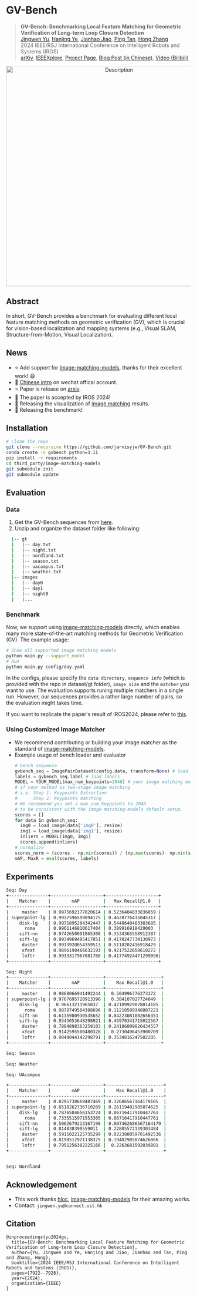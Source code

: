 # GV-Bench

> <b>GV-Bench: Benchmarking Local Feature Matching for Geometric Verification of Long-term Loop Closure Detection</b> <br>
> [Jingwen Yu](https://jingwenyust.github.io/), [Hanjing Ye](https://medlartea.github.io/), [Jianhao Jiao](https://gogojjh.github.io/), [Ping Tan](https://facultyprofiles.hkust.edu.hk/profiles.php?profile=ping-tan-pingtan), [Hong Zhang](https://faculty.sustech.edu.cn/?tagid=zhangh33&iscss=1&snapid=1&orderby=date&go=2&lang=en)<br>
> 2024 IEEE/RSJ International Conference on Intelligent Robots and Systems (IROS)<br>
> [arXiv](https://arxiv.org/abs/2407.11736), [IEEEXplore](https://ieeexplore.ieee.org/abstract/document/10801481), [Project Page](https://jarvisyjw.github.io/GV-Bench/), [Blog Post (in Chinese)](https://mp.weixin.qq.com/s/edUw7vLep0zmve0Uj3IzkQ), [Video (Bilibili)](https://www.bilibili.com/video/BV1WD23YhEZw/?share_source=copy_web&vd_source=4db6a86d3347fa85196b3e77a6092d1a)
> 

<p align="center">
<img src=".asset/radar-webpage.png" width="600" alt="Description">
</p>

## Abstract
In short, GV-Bench provides a benchmark for evaluating different local feature matching methods on geometric verification (GV), which is crucial for vision-based localization and mapping systems (e.g., Visual SLAM, Structure-from-Motion, Visual Localization).

## News
- :star: Add support for [Image-matching-models](https://github.com/alexstoken/image-matching-models), thanks for their excellent work! :smile:
- :tada: [Chinese intro](https://mp.weixin.qq.com/s/edUw7vLep0zmve0Uj3IzkQ) on wechat offical account.
- :star: Paper is release on [arxiv](https://arxiv.org/abs/2407.11736).
- :tada: The paper is accepted by IROS 2024!
- :rocket: Releasing the visualization of [image matching]([./assets/appendix.pdf](https://drive.google.com/file/d/1145hQb812E0HaPGekdpD04bEbjuej4Lx/view?usp=drive_link)) results.
- :rocket: Releasing the benchmark!

## Installation
<!-- Please follow the installation of [image-matching-models](https://github.com/alexstoken/image-matching-models) -->

```bash
# clone the repo
git clone --recursive https://github.com/jarvisyjw/GV-Bench.git
conda create -n gvbench python=3.11
pip install -r requirements
cd third_party/image-matching-models
git submodule init
git submodule update
```

## Evaluation
### Data
1. Get the GV-Bench sequences from [here](https://hkustconnect-my.sharepoint.com/:f:/g/personal/jyubt_connect_ust_hk/EkflAPp79spCviRK5EkSGVABrGncg-TfNV5I3ThXxzopLg?e=DdwCAL).
2. Unzip and organize the dataset folder like following:
  
  ```bash
    |-- gt
    |   |-- day.txt
    |   |-- night.txt
    |   |-- nordland.txt
    |   |-- season.txt
    |   |-- uacampus.txt
    |   |-- weather.txt
    |-- images
    |   |-- day0
    |   |-- day1
    |   |-- night0
    |   |...
  ```
### Benchmark
Now, we support using [image-matching-models](https://github.com/alexstoken/image-matching-models) directly,
which enables many more state-of-the-art matching methods for Geometric Verification (GV). 
The example usage:

```bash
# Show all supported image matching models
python main.py --support_model
# Run
python main.py config/day.yaml
```

In the configs, please specify the `data directory`, `sequence info` (which is provided with the repo in dataset/gt folder), `image_size` and the `matcher` you want to use.
The evaluation supports runing multiple matchers in a single run. However, our sequences provides a rather large number of pairs, so the evaluation might takes time.

If you want to replicate the paper's result of IROS2024, please refer to [this](./.asset/replicate.md).

### Using Customized Image Matcher
- We recommend contributing or building your image matcher as the standard of [image-matching-models](https://github.com/alexstoken/image-matching-models). 
- Example usage of bench loader and evaluator
  ```python
  # bench sequence
  gvbench_seq = ImagePairDataset(config.data, transform=None) # load images
  labels = gvbench_seq.label # load labels
  MODEL = YOUR_MODEL(max_num_keypoints=2048) # your image matching model
  # if your method is two-stage image matching
  # i.e. Step 1: Keypoints Extraction
  #      Step 2: Keypoints matching
  # We recommend you set a max_num_keypoints to 2048
  # to be consistent with the image-matching-models default setup.
  scores = []
  for data in gvbench_seq:
    img0 = load_image(data['img0'], resize)
    img1 = load_image(data['img1'], resize)
    inliers = MODEL(img0, img1)
    scores.append(inliers)
  # normalize
  scores_norm = (scores - np.min(scores)) / (np.max(scores)- np.min(scores))
  mAP, MaxR = eval(scores, labels)
  ```

## Experiments
```bash
Seq: Day
+---------------+--------------------+--------------------+
|    Matcher    |        mAP         |   Max Recall@1.0   |
+---------------+--------------------+--------------------+
|     master    | 0.9975692177820614 | 0.5236404833836859 |
| superpoint-lg | 0.9937596599094175 | 0.4628776435045317 |
|    disk-lg    | 0.9971895284342447 | 0.5448640483383685 |
|      roma     | 0.9961146810617404 | 0.389916918429003  |
|    sift-nn    | 0.9742650091865308 | 0.3534365558912387 |
|    sift-lg    | 0.9934969495417851 | 0.4178247734138973 |
|     duster    | 0.9913920054359513 | 0.5118202416918429 |
|     xfeat     | 0.9896198466632193 | 0.4217522658610272 |
|     loftr     | 0.9933317967081768 | 0.41774924471299096|
+---------------+--------------------+--------------------+

Seq: Night
+---------------+--------------------+---------------------+
|    Matcher    |        mAP         |    Max Recall@1.0   |
+---------------+--------------------+---------------------+
|     master    | 0.9868066941492244 |  0.504996776273372  |
| superpoint-lg | 0.9767695728913396 |  0.384107027724049  |
|    disk-lg    |  0.96613211965037  | 0.42109929078014185 |
|      roma     | 0.9878749584388696 | 0.11210509348807221 |
|    sift-nn    | 0.6135980930535652 | 0.04223081882656351 |
|    sift-lg    | 0.9343053648298021 | 0.45970341715022567 |
|     duster    | 0.7884898363259103 | 0.24186009026434557 |
|     xfeat     | 0.9142595500480328 |  0.2730496453900709 |
|     loftr     | 0.9849044142298791 | 0.3534816247582205  |
+---------------+--------------------+---------------------+

Seq: Season

Seq: Weather

Seq: UAcampus

+---------------+--------------------+----------------------+
|    Matcher    |        mAP         |    Max Recall@1.0    |
+---------------+--------------------+----------------------+
|     master    | 0.8295730669487469 | 0.12686567164179105  |
| superpoint-lg | 0.8518262736710289 | 0.26119402985074625  |
|    disk-lg    | 0.7876584656153724 | 0.06716417910447761  |
|      roma     | 0.7335515971553305 | 0.06716417910447761  |
|    sift-nn    | 0.5002679213167198 | 0.007462686567164179 |
|    sift-lg    | 0.814838399559011  | 0.22885572139303484  |
|     duster    | 0.5915022125735299 | 0.022388059701492536 |
|     xfeat     | 0.8190512921138375 | 0.19402985074626866  |
|     loftr     | 0.7951256302225166 |  0.2263681592039801  |
+---------------+--------------------+----------------------+


Seq: Nordland
```

## Acknowledgement
- This work thanks [hloc](https://github.com/cvg/Hierarchical-Localization), [image-matching-models](https://github.com/alexstoken/image-matching-models) for their amazing works.
- Contact: `jingwen.yu@connect.ust.hk`

## Citation
```
@inproceedings{yu2024gv,
  title={GV-Bench: Benchmarking Local Feature Matching for Geometric Verification of Long-term Loop Closure Detection},
  author={Yu, Jingwen and Ye, Hanjing and Jiao, Jianhao and Tan, Ping and Zhang, Hong},
  booktitle={2024 IEEE/RSJ International Conference on Intelligent Robots and Systems (IROS)},
  pages={7922--7928},
  year={2024},
  organization={IEEE}
}
```
